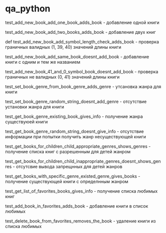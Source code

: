 # qa_python

test_add_new_book_add_one_book_adds_book - добавление одной книги

test_add_new_book_add_two_books_adds_book - добавление двух книг

def test_add_new_book_add_symbol_length_check_adds_book - проверка граничных валидных (1, 39, 40) значений длины книги

test_add_new_book_add_same_book_doesnt_add_book - добавление книги с одним и тем же названием

test_add_new_book_41_and_0_symbol_book_doesnt_add_book - проверка граничных не валидных (0, 41) значений длины книги

test_set_book_genre_from_book_genre_adds_genre - утсановка жанра для книги

test_set_book_genre_random_string_doesnt_add_genre - отсутствие установки жанра для книги

test_get_book_genre_existing_book_gives_info - получение жанра существуюей книги

test_get_book_genre_random_string_doesnt_give_info - отсутствие информации при попытки получить жанр несуществующей книги

test_get_books_for_children_child_appropriate_genres_shows_genres - получение списка книг с разрешенным для детей жанром

test_get_books_for_children_child_inappropriate_genres_doesnt_shows_genres - отсутсвие вывода запрещнных для детей жанров

test_get_books_with_specific_genre_existed_genre_gives_books - получение существующей книги с определнным жанром

test_get_list_of_favorites_books_gives_info - получение списка любимых книг

test_add_book_in_favorites_adds_book - добавление книги в список любимых

test_delete_book_from_favorites_removes_the_book - удаление книги из списка любимых